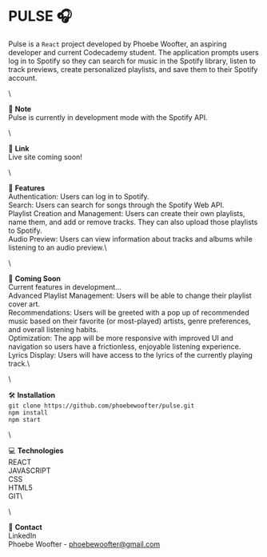 # PULSE 🎧

Pulse is a `React` project developed by Phoebe Woofter, an aspiring developer and current Codecademy student. The application prompts users log in to Spotify so they can search for music in the Spotify library, listen to track previews, create personalized playlists, and save them to their Spotify account.

\



📝  **Note**\
Pulse is currently in development mode with the Spotify API. 

\



🔗  **Link**\
Live site coming soon!

\



💭  **Features**\
Authentication: Users can log in to Spotify.\
Search: Users can search for songs through the Spotify Web API.\
Playlist Creation and Management: Users can create their own playlists, name them, and add or remove tracks. They can also upload those playlists to Spotify.\
Audio Preview: Users can view information about tracks and albums while listening to an audio preview.\

\


🎥  **Coming Soon**\
Current features in development...\
Advanced Playlist Management: Users will be able to change their playlist cover art.\
Recommendations: Users will be greeted with a pop up of recommended music based on their favorite (or most-played) artists, genre preferences, and overall listening habits.\
Optimization: The app will be more responsive with improved UI and navigation so users have a frictionless, enjoyable listening experience.\
Lyrics Display: Users will have access to the lyrics of the currently playing track.\

\


🛠️  **Installation**\
```git clone https://github.com/phoebewoofter/pulse.git```\
```npm install```\
```npm start```

\


💻  **Technologies**\
REACT\
JAVASCRIPT\
CSS\
HTML5\
GIT\

\


👤  **Contact**\
LinkedIn\
Phoebe Woofter - phoebewoofter@gmail.com



